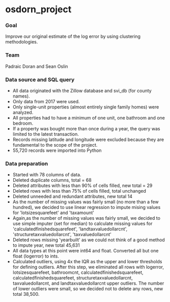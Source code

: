 # osdorn_project

### Goal 
Improve our original estimate of the log error by using clustering methodologies.

### Team 
Padraic Doran and Sean Oslin


### Data source and SQL query
- All data originated with the Zillow database and svi_db (for county names).
- Only data from 2017 were used. 
- Only single-unit properties (almost entirely single family homes) were analyzed.
- All properties had to have a minimum of one unit, one bathroom and one bedroom. 
- If a property was bought more than once during a year, the query was limited to the latest transaction.
- Records missing latitude and longitude were excluded because they are fundamental to the scope of the project. 
- 55,720 records were imported into Python

### Data preparation
- Started with 78 columns of data.
- Deleted duplicate columns, total = 68
- Deleted attributes with less than 90% of cells filled, new total = 29
- Deleted rows with less than 75% of cells filled, total unchanged
- Deleted unneeded and redundant attributes, new total 14
- As the number of missing values was fairly small (no more than a few hundred), we decided to use linear regression to impute mising values for 'lotsizesquarefeet' and 'taxamount'
- Again,as the number of missing values was fairly small, we decided to use simple imputer (set for median) to calculate missing values for 'calculatedfinishedsquarefeet', 'landtaxvaluedollarcnt', 'structuretaxvaluedollarcnt', 'taxvaluedollarcnt'
- Deleted rows missing 'yearbuilt' as we could not think of a good method to impute year, new total 45,631
- All data types at this point were int64 and float. Converted all but one float (logerror) to ints. 
- Calculated outliers, using 4x the IQR as the upper and lower thresholds for defining outliers.  After this step, we eliminated all rows with logerror, lotsizesquarefeet, bathroomcnt, calculatedfinishedsquarefeet, calculatedfinishedsquarefeet, structuretaxvaluedollarcnt, taxvaluedollarcnt, and landtaxvaluedollarcnt upper outliers. The number of lower outliers were small, so we decided not to delete any rows, new total 38,500.